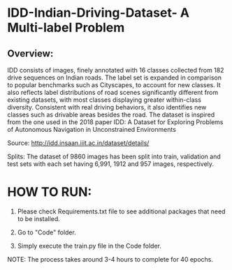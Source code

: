 # IDD-Indian-Driving-Dataset- A Multi-label Problem

## Overview:
IDD consists of images, finely annotated with 16 classes collected from 182 drive sequences on Indian roads. 
The label set is expanded in comparison to popular benchmarks such as Cityscapes, to account for new classes. 
It also reflects label distributions of road scenes significantly different from existing datasets, with most classes displaying greater within-class diversity. 
Consistent with real driving behaviors, it also identifies new classes such as drivable areas besides the road. 
The dataset is inspired from the one used in the 2018 paper IDD: A Dataset for Exploring Problems of Autonomous Navigation in Unconstrained Environments

Source: 
http://idd.insaan.iiit.ac.in/dataset/details/

Splits:
The dataset of 9860 images has been split into train, validation and test sets with each set having 6,991, 1912 and 957 images, respectively.

# HOW TO RUN:

1. Please check Requirements.txt file to see additional packages that need to be installed.

2. Go to "Code" folder.

3. Simply execute the train.py file in the Code folder.


NOTE: The process takes around 3-4 hours to complete for 40 epochs.









